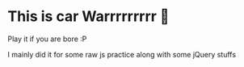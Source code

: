 # This is car Warrrrrrrrr 🚗
Play it if you are bore :P

I mainly did it for some raw js practice along with some jQuery stuffs

